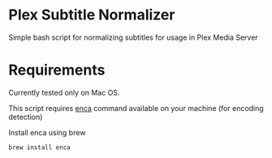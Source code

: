 # Plex Subtitle Normalizer
Simple bash script for normalizing subtitles for usage in Plex Media Server

# Requirements
Currently tested only on Mac OS.

This script requires [enca](https://github.com/nijel/enca) command available on your machine (for encoding detection)

Install enca using brew
```
brew install enca
```
